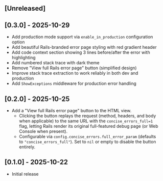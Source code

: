 ## [Unreleased]

## [0.3.0] - 2025-10-29

- Add production mode support via `enable_in_production` configuration option
- Add beautiful Rails-branded error page styling with red gradient header
- Add code context section showing 3 lines before/after the error with highlighting
- Add numbered stack trace with dark theme
- Remove "View full Rails error page" button (simplified design)
- Improve stack trace extraction to work reliably in both dev and production
- Add `ShowExceptions` middleware for production error handling

## [0.2.0] - 2025-10-25

- Add a "View full Rails error page" button to the HTML view.
  - Clicking the button replays the request (method, headers, and body when applicable)
    to the same URL with the `concise_errors_full=1` flag, letting Rails render its
    original full-featured debug page (or Web Console when present).
  - Configurable via `config.concise_errors.full_error_param` (defaults to
    `"concise_errors_full"`). Set to `nil` or empty to disable the button entirely.

## [0.1.0] - 2025-10-22

- Initial release
